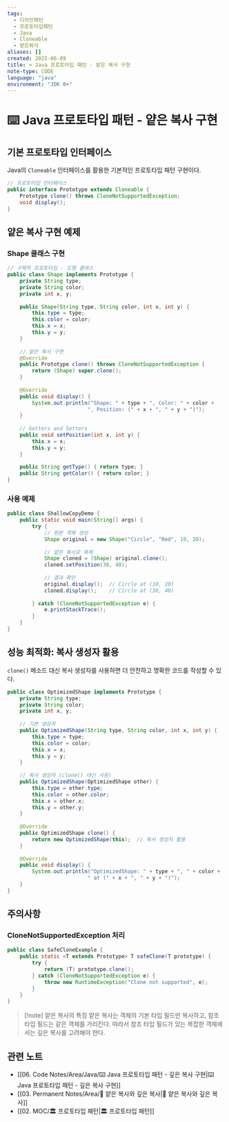 ```yaml
---
tags: 
  - 디자인패턴
  - 프로토타입패턴
  - Java
  - Cloneable
  - 얕은복사
aliases: []
created: 2025-06-09
title: ⌨️ Java 프로토타입 패턴 - 얕은 복사 구현
note-type: CODE
language: "java"
environment: "JDK 8+"
---
```


# ⌨️ Java 프로토타입 패턴 - 얕은 복사 구현

## 기본 프로토타입 인터페이스

Java의 `Cloneable` 인터페이스를 활용한 기본적인 프로토타입 패턴 구현이다.

```java
// 프로토타입 인터페이스
public interface Prototype extends Cloneable {
    Prototype clone() throws CloneNotSupportedException;
    void display();
}
```

## 얕은 복사 구현 예제

### Shape 클래스 구현

```java
// 구체적 프로토타입 - 도형 클래스
public class Shape implements Prototype {
    private String type;
    private String color;
    private int x, y;
    
    public Shape(String type, String color, int x, int y) {
        this.type = type;
        this.color = color;
        this.x = x;
        this.y = y;
    }
    
    // 얕은 복사 구현
    @Override
    public Prototype clone() throws CloneNotSupportedException {
        return (Shape) super.clone();
    }
    
    @Override
    public void display() {
        System.out.println("Shape: " + type + ", Color: " + color + 
                          ", Position: (" + x + ", " + y + ")");
    }
    
    // Getters and Setters
    public void setPosition(int x, int y) {
        this.x = x;
        this.y = y;
    }
    
    public String getType() { return type; }
    public String getColor() { return color; }
}
```

### 사용 예제

```java
public class ShallowCopyDemo {
    public static void main(String[] args) {
        try {
            // 원본 객체 생성
            Shape original = new Shape("Circle", "Red", 10, 20);
            
            // 얕은 복사로 복제
            Shape cloned = (Shape) original.clone();
            cloned.setPosition(30, 40);
            
            // 결과 확인
            original.display();  // Circle at (10, 20)
            cloned.display();    // Circle at (30, 40)
            
        } catch (CloneNotSupportedException e) {
            e.printStackTrace();
        }
    }
}
```

## 성능 최적화: 복사 생성자 활용

`clone()` 메소드 대신 복사 생성자를 사용하면 더 안전하고 명확한 코드를 작성할 수 있다.

```java
public class OptimizedShape implements Prototype {
    private String type;
    private String color;
    private int x, y;
    
    // 기본 생성자
    public OptimizedShape(String type, String color, int x, int y) {
        this.type = type;
        this.color = color;
        this.x = x;
        this.y = y;
    }
    
    // 복사 생성자 (clone() 대신 사용)
    public OptimizedShape(OptimizedShape other) {
        this.type = other.type;
        this.color = other.color;
        this.x = other.x;
        this.y = other.y;
    }
    
    @Override
    public OptimizedShape clone() {
        return new OptimizedShape(this);  // 복사 생성자 활용
    }
    
    @Override
    public void display() {
        System.out.println("OptimizedShape: " + type + ", " + color + 
                          " at (" + x + ", " + y + ")");
    }
}
```

## 주의사항

### CloneNotSupportedException 처리

```java
public class SafeCloneExample {
    public static <T extends Prototype> T safeClone(T prototype) {
        try {
            return (T) prototype.clone();
        } catch (CloneNotSupportedException e) {
            throw new RuntimeException("Clone not supported", e);
        }
    }
}
```

>[!note] 얕은 복사의 특징
>얕은 복사는 객체의 기본 타입 필드만 복사하고, 참조 타입 필드는 같은 객체를 가리킨다. 따라서 참조 타입 필드가 있는 복잡한 객체에서는 깊은 복사를 고려해야 한다.

## 관련 노트
- [[06. Code Notes/Area/Java/⌨️ Java 프로토타입 패턴 - 깊은 복사 구현|⌨️ Java 프로토타입 패턴 - 깊은 복사 구현]]
- [[03. Permanent Notes/Area/📝 얕은 복사와 깊은 복사|📝 얕은 복사와 깊은 복사]]
- [[02. MOC/🏛️ 프로토타입 패턴|🏛️ 프로토타입 패턴]] 